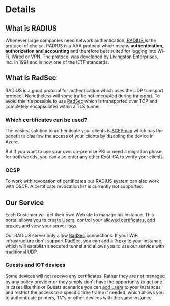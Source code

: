 # Details

## What is RADIUS

Whenever large companies need network authentication, [RADIUS ](https://tools.ietf.org/html/rfc2865)is the protocol of choice. RADIUS is a AAA protocol which means **authentication, authorization and accounting** and therefore best suited for logging into Wi-Fi, Wired or VPN. The protocol was developed by Livingston Enterprises, Inc. in 1991 and is now one of the IETF standards.

## What is RadSec

RADIUS is a good protocol for authentication which uses the UDP transport protocol. Nonetheless will some traffic not encrypted during transport. To avoid this it's possible to use [RadSec](https://tools.ietf.org/html/rfc6614) which is transported over TCP and completely encapsulated within a TLS  tunnel. 

### Which certificates can be used?

The easiest solution to authenticate your clients is [SCEPman](https://glueckkanja.gitbook.io/scepman/index) which has the benefit to disallow the access of your clients by disabling the device in Azure.   
  
But if you want to use your own on-premise PKI or need a migration phase for both worlds, you can also enter any other Root-CA to verify your clients.

### OCSP

To work with revocation of certificates our RADIUS system can also work with OSCP. A certificate revocation list is currently not supported. 

## Our Service

Each Customer will get their own Website to manage his instance. This portal allows you to [create Users](portal/users.md#add), control your [allowed certificates](portal/settings-trusted-roots/), [add proxies](portal/settings-proxy.md) and view your server [logs](portal/log.md). 

Our RADIUS server only allow [RadSec](details.md#what-is-radsec) connections. If your WiFi infrastructure don't support RadSec, you can add a [Proxy](portal/settings-proxy.md) to your instance, which will establish a secured tunnel and allows you to use our service with traditional UDP. 

### Guests and IOT devices 

Some devices will not receive any certificates. Rather they are not managed by any policy provider or they simply don't have the opportunity to get one.   
In cases like this or Guests scenarios you can [add users](portal/users.md#add) to your instances and restrict the access to a specific time frame if needed, which allows you to authenticate printers, TV's or other devices with the same instance.



 

